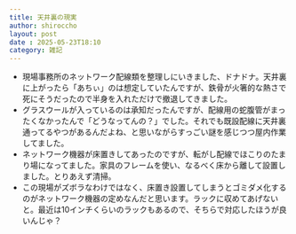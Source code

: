 ```yaml
---
title: 天井裏の現実
author: shiroccho
layout: post
date : 2025-05-23T18:10
category: 雑記
---
```

- 現場事務所のネットワーク配線類を整理しにいきました、ドナドナ。天井裏に上がったら「あちぃ」のは想定していたんですが、鉄骨が火箸的な熱さで死にそうだったので半身を入れただけで撤退してきました。
- グラスウールが入っているのは承知だったんですが、配線用の蛇腹管がまったくなかったんで「どうなってんの？」でした。それでも既設配線に天井裏通ってるやつがあるんだよね、と思いながらすっごい謎を感じつつ屋内作業してました。
- ネットワーク機器が床置きしてあったのですが、転がし配線でほこりのたまり場になってました。家具のフレームを使い、なるべく床から離して設置しました。とりあえず清掃。
- この現場がズボラなわけではなく、床置き設置してしまうとゴミダメ化するのがネットワーク機器の定めなんだと思います。ラックに収めてあげないと。最近は10インチくらいのラックもあるので、そちらで対応したほうが良いんじゃ？
